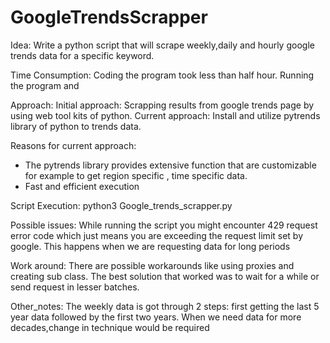 # GoogleTrendsScrapper

Idea:
Write a python script that will scrape weekly,daily and hourly google trends data for a specific keyword.

Time Consumption:
Coding the program took less than half hour. Running the program and 

Approach:
Initial approach:
Scrapping results from google trends page by using web tool kits of python.
Current approach:
Install and utilize pytrends library of python to trends data.

Reasons for current approach:

- The pytrends library provides extensive function that are customizable for example to get region specific , time specific data. 
- Fast and efficient execution

Script Execution:
python3 Google_trends_scrapper.py

Possible issues:
While running the script you might encounter 429 request error code which just means you are exceeding the request limit set by google. This happens when we are requesting data for long periods

Work around:
There are possible workarounds like using proxies and creating sub class. The best solution that worked was to wait for a while or send request in lesser batches.

Other_notes:
The weekly data is got through 2 steps: first getting the last 5 year data followed by the first two years. When we need data for more decades,change in technique would be required



